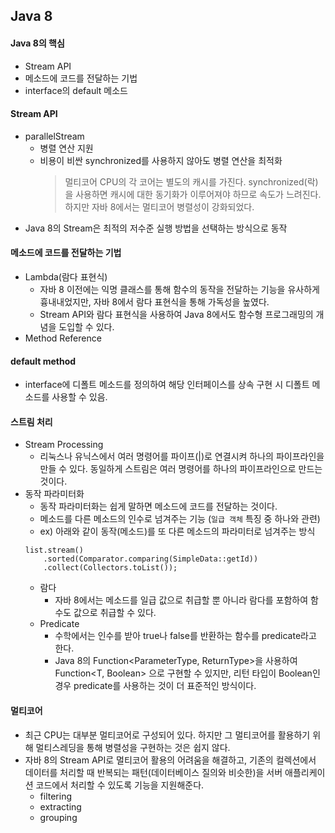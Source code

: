 ## Java 8
#### Java 8의 핵심
* Stream API
* 메소드에 코드를 전달하는 기법
* interface의 default 메소드

#### Stream API
* parallelStream
    * 병렬 연산 지원
    * 비용이 비싼 synchronized를 사용하지 않아도 병렬 연산을 최적화
        > 멀티코어 CPU의 각 코어는 별도의 캐시를 가진다. synchronized(락)을 사용하면 캐시에 대한 동기화가 이루어져야 하므로 속도가 느려진다. 하지만 자바 8에서는 멀티코어 병렬성이 강화되었다.
* Java 8의 Stream은 최적의 저수준 실행 방법을 선택하는 방식으로 동작

#### 메소드에 코드를 전달하는 기법
* Lambda(람다 표현식)
    * 자바 8 이전에는 익명 클래스를 통해 함수의 동작을 전달하는 기능을 유사하게 흉내내었지만, 자바 8에서 람다 표현식을 통해 가독성을 높였다.
    * Stream API와 람다 표현식을 사용하여 Java 8에서도 함수형 프로그래밍의 개념을 도입할 수 있다.
* Method Reference

#### default method
* interface에 디폴트 메소드를 정의하여 해당 인터페이스를 상속 구현 시 디폴트 메소드를 사용할 수 있음.

#### 스트림 처리
* Stream Processing
    * 리눅스나 유닉스에서 여러 명령어를 파이프(|)로 연결시켜 하나의 파이프라인을 만들 수 있다. 동일하게 스트림은 여러 명령어를 하나의 파이프라인으로 만드는 것이다.
* 동작 파라미터화
    * 동작 파라미터화는 쉽게 말하면 메소드에 코드를 전달하는 것이다.
    * 메소드를 다른 메소드의 인수로 넘겨주는 기능 (`일급 객체` 특징 중 하나와 관련)
    * ex) 아래와 같이 동작(메소드)를 또 다른 메소드의 파라미터로 넘겨주는 방식
    ```
    list.stream()
        .sorted(Comparator.comparing(SimpleData::getId))
        .collect(Collectors.toList());
    ```
    * 람다
        * 자바 8에서는 메소드를 일급 값으로 취급할 뿐 아니라 람다를 포함하여 함수도 값으로 취급할 수 있다.
    * Predicate
        * 수학에서는 인수를 받아 true나 false를 반환하는 함수를 predicate라고 한다.
        * Java 8의 Function<ParameterType, ReturnType>을 사용하여 Function<T, Boolean> 으로 구현할 수 있지만, 리턴 타입이 Boolean인 경우 predicate를 사용하는 것이 더 표준적인 방식이다.

#### 멀티코어
* 최근 CPU는 대부분 멀티코어로 구성되어 있다. 하지만 그 멀티코어를 활용하기 위해 멀티스레딩을 통해 병렬성을 구현하는 것은 쉽지 않다.
* 자바 8의 Stream API로 멀티코어 활용의 어려움을 해결하고, 기존의 컬렉션에서 데이터를 처리할 때 반복되는 패턴(데이터베이스 질의와 비슷한)을 서버 애플리케이션 코드에서 처리할 수 있도록 기능을 지원해준다.
    * filtering
    * extracting
    * grouping